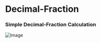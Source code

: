 # Decimal-Fraction
### Simple Decimal-Fraction Calculation

![Image](https://image.freepik.com/free-icon/studio-calculator_318-63480.jpg)
